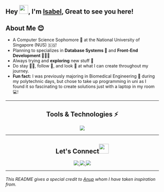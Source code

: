 
<!-- **IsabelChong/IsabelChong** is a ✨ _special_ ✨ repository because its `README.md` (this file) appears on your GitHub profile. -->

## Hey <img src="https://gist.github.com/haldaranup/aad23918f5ad8bff5199094c9f6d337a/raw/a19b90e65fcffa0eabd3874b66520b91ee9f0e60/hi.gif" width="29">, I'm [Isabel]([https://anuphaldar.com/](https://www.linkedin.com/in/isabel-chong-78b247169/)), Great to see you here!

## About Me 😊

- A Computer Science Sophomore 👾 at the National University of Singapore (NUS) 🇸🇬!
- Planning to specializes in  **Database Systems 💽** and **Front-End Development 👩🏻‍💻**
- Always trying and **exploring** new stuff 🧐
- Do stay 🤲🏻, follow 💞, and look 🫣 at what I can create throughout my journey.
- **Fun fact:** I was previously majoring in Biomedical Engineering 💉 during my polytechnic days, but chose to take up programming in uni as I found it so fascinating to create solutions just with a laptop in my room 💻!

---
 <h2 align="center">Tools & Technologies ⚡</h2>
 <p align="center">
  <a href="https://skillicons.dev">
    <img src="https://skillicons.dev/icons?i=java,html,c,css,python,postgres,aws,gcp,idea,raspberrypi,flutter&perline=6" />
  </a>
</p>

___
<h2 align="center">Let's Connect<img src="https://gist.github.com/haldaranup/f89330e95dfca979a5bc9fd80602761f/raw/8a3d00dfc3aa37c26873bb154227e395ef77cdfa/handshake.gif" height="32px"> </h2>
 <p align="center">
  <a href="https://www.linkedin.com/in/isabel-chong-78b247169/">
    <img src="https://skillicons.dev/icons?i=linkedin" />
  </a>
  <a href="https://www.instagram.com/isxbeao">
    <img src="https://skillicons.dev/icons?i=instagram" />
  </a>
  <a href="https://www.instagram.com/berrylovelymade">
    <img src="https://skillicons.dev/icons?i=instagram" />
  </a>
</p>

<!-- <p align="center">
<a href="https://twitter.com/haldar_anup1" target="_blank"><img align="center" src="./src/images/social/twitter.png" alt="anup" height="28" width="38" /></a>
<a href="https://www.linkedin.com/in/haldaranup/" target="blank"><img align="center" src="./src/svgs/social/linkedin.svg" alt="anup" height="30" width="42" /></a>
<a href="https://www.instagram.com/haldar_anup1/" target="blank"><img align="center" src="./src/svgs/social/instagram.svg" alt="anup" height="30" width="40" /></a>
<a href="https://medium.com/@haldaranup" target="blank"><img align="center" src="./src/svgs/social/medium.svg" alt="haldaranup" height="30" width="40" /></a>
</p> -->

___
###### This README gives a special credit to [Anup](https://github.com/haldaranup/haldaranup/blob/main/README.md) whom I have taken inspiration from.

